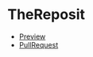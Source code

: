 # TheReposit
<ul>
    <li><a href="https://your-name.github.io/your-repo/">Preview</a></li>
    <li><a href="https://github.com/your-name/your-repo/pull/1/files">PullRequest</a></li>    
</ul>